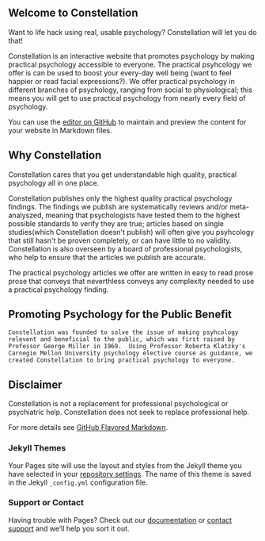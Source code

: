 ## Welcome to Constellation

Want to life hack using real, usable psychology?  Constellation will let you do that!

Constellation is an interactive website that promotes psychology by making practical psychology accessible to everyone.  The practical psyhcology we offer is can be used to boost your every-day well being (want to feel happier or read facial expressions?).  We offer practical psychology in different branches of psychology, ranging from social to physiological; this means you will get to use practical psychology from nearly every field of psychology.

You can use the [editor on GitHub](https://github.com/Orca1234/Constellation/edit/master/index.md) to maintain and preview the content for your website in Markdown files.

## Why Constellation

Constellation cares that you get understandable high quality, practical psychology all in one place.

Constellation publishes only the highest quality practical psychology findings.  The findings we publish are systematically reviews and/or meta-analyszed, meaning that psychologists have tested them to the highest possible standards to verify they are true; articles based on single studies(which Constellation doesn't publish) will often give you psyhcology that still hasn't be proven completely, or can have little to no validity.  Constellation is also overseen by a board of professional psychologists, who help to ensure that the articles we publish are accurate.

The practical psychology articles we offer are written in easy to read prose prose that conveys that neverthless conveys any complexity needed to use a practical psychology finding.



## Promoting Psychology for the Public Benefit
```
Constellation was founded to solve the issue of making psyhcology relevent and beneficial to the public, which was first raised by Professor George Miller in 1969.  Using Professor Roberta Klatzky's Carnegie Mellon University psychology elective course as guidance, we created Constellation to bring practical psychology to everyone.

```
## Disclaimer
Constellation is not a replacement for professional psychological or psychiatric help.  Constellation does not seek to replace professional help.


For more details see [GitHub Flavored Markdown](https://guides.github.com/features/mastering-markdown/).

### Jekyll Themes

Your Pages site will use the layout and styles from the Jekyll theme you have selected in your [repository settings](https://github.com/Orca1234/Constellation/settings). The name of this theme is saved in the Jekyll `_config.yml` configuration file.

### Support or Contact

Having trouble with Pages? Check out our [documentation](https://help.github.com/categories/github-pages-basics/) or [contact support](https://github.com/contact) and we’ll help you sort it out.
